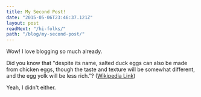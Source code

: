 ```yaml
---
title: My Second Post!
date: "2015-05-06T23:46:37.121Z"
layout: post
readNext: "/hi-folks/"
path: "/blog/my-second-post/"
---
```


Wow! I love blogging so much already.

Did you know that "despite its name, salted duck eggs can also be made from chicken eggs, though the taste and texture will be somewhat different, and the egg yolk will be less rich."? ([Wikipedia Link](http://en.wikipedia.org/wiki/Salted_duck_egg))

Yeah, I didn't either.
